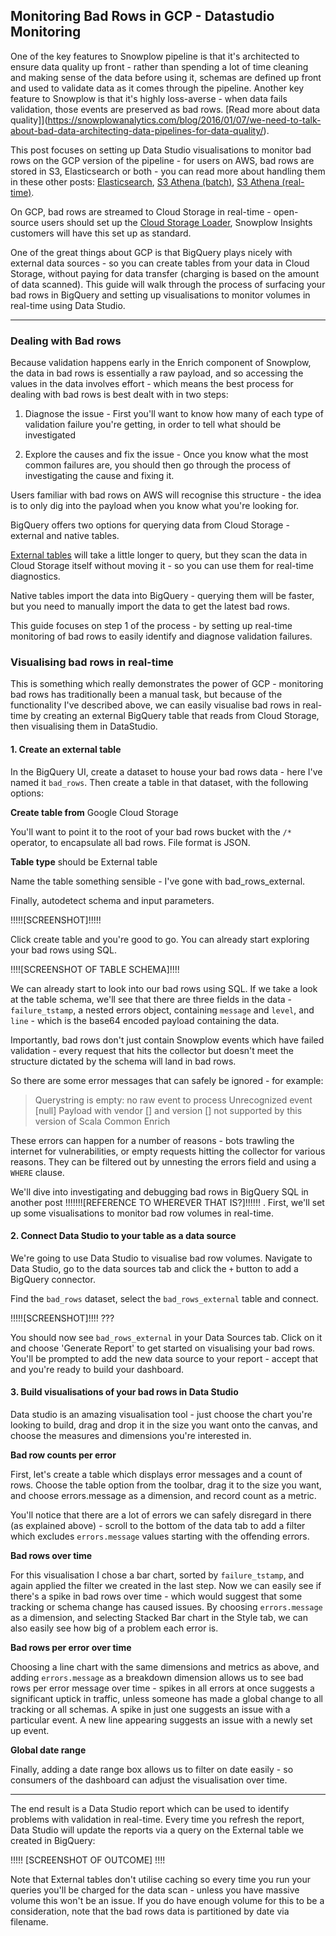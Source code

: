 ## Monitoring Bad Rows in GCP - Datastudio Monitoring

One of the key features to Snowplow pipeline is that it's architected to ensure data quality up front - rather than spending a lot of time cleaning and making sense of the data before using it, schemas are defined up front and used to validate data as it comes through the pipeline. Another key feature to Snowplow is that it's highly loss-averse - when data fails validation, those events are preserved as bad rows. [Read more about data quality]](https://snowplowanalytics.com/blog/2016/01/07/we-need-to-talk-about-bad-data-architecting-data-pipelines-for-data-quality/).

This post focuses on setting up Data Studio visualisations to monitor bad rows on the GCP version of the pipeline - for users on AWS, bad rows are stored in S3, Elasticsearch or both - you can read more about handling them in these other posts: [Elasticsearch](https://discourse.snowplowanalytics.com/t/debugging-bad-rows-in-elasticsearch-and-kibana-tutorial/28), [S3 Athena (batch)](https://discourse.snowplowanalytics.com/t/debugging-bad-rows-in-athena-tutorial/948), [S3 Athena (real-time)](https://discourse.snowplowanalytics.com/t/debugging-bad-rows-in-athena-real-time-tutorial/2189).

On GCP, bad rows are streamed to Cloud Storage in real-time - open-source users should set up the [Cloud Storage Loader](https://github.com/snowplow/snowplow/wiki/setting-up-snowplow-google-cloud-storage-loader), Snowplow Insights customers will have this set up as standard.

One of the great things about GCP is that BigQuery plays nicely with external data sources - so you can create tables from your data in Cloud Storage, without paying for data transfer (charging is based on the amount of data scanned). This guide will walk through the process of surfacing your bad rows in BigQuery and setting up visualisations to monitor volumes in real-time using Data Studio.

---

### Dealing with Bad rows

Because validation happens early in the Enrich component of Snowplow, the data in bad rows is essentially a raw payload, and so accessing the values in the data involves effort - which means the best process for dealing with bad rows is best dealt with in two steps:

1. Diagnose the issue - First you'll want to know how many of each type of validation failure you're getting, in order to tell what should be investigated

2. Explore the causes and fix the issue - Once you know what the most common failures are, you should then go through the process of investigating the cause and fixing it.

Users familiar with bad rows on AWS will recognise this structure - the idea is to only dig into the payload when you know what you're looking for.

BigQuery offers two options for querying data from Cloud Storage - external and native tables.

[External tables](https://cloud.google.com/bigquery/external-data-sources) will take a little longer to query, but they scan the data in Cloud Storage itself without moving it - so you can use them for real-time diagnostics.

Native tables import the data into BigQuery - querying them will be faster, but you need to manually import the data to get the latest bad rows.

This guide focuses on step 1 of the process - by setting up real-time monitoring of bad rows to easily identify and diagnose validation failures.

### Visualising bad rows in real-time

This is something which really demonstrates the power of GCP - monitoring bad rows has traditionally been a manual task, but because of the functionality I've described above, we can easily visualise bad rows in real-time by creating an external BigQuery table that reads from Cloud Storage, then visualising them in DataStudio.

#### 1. Create an external table

In the BigQuery UI, create a dataset to house your bad rows data - here I've named it `bad_rows`. Then create a table in that dataset, with the following options:

**Create table from** Google Cloud Storage

You'll want to point it to the root of your bad rows bucket with the `/*` operator, to encapsulate all bad rows. File format is JSON.

**Table type** should be External table

Name the table something sensible - I've gone with bad_rows_external.

Finally, autodetect schema and input parameters.

!!!!![SCREENSHOT]!!!!!


Click create table and you're good to go. You can already start exploring your bad rows using SQL.

!!!![SCREENSHOT OF TABLE SCHEMA]!!!!

We can already start to look into our bad rows using SQL. If we take a look at the table schema, we'll see that there are three fields in the data - `failure_tstamp`, a nested errors object, containing `message` and `level`, and `line` - which is the base64 encoded payload containing the data.

Importantly, bad rows don't just contain Snowplow events which have failed validation - every request that hits the collector but doesn't meet the structure dictated by the schema will land in bad rows.

So there are some error messages that can safely be ignored - for example:

> Querystring is empty: no raw event to process
> Unrecognized event [null]
> Payload with vendor [] and version [] not supported by this version of Scala Common Enrich

These errors can happen for a number of reasons - bots trawling the internet for vulnerabilities, or empty requests hitting the collector for various reasons. They can be filtered out by unnesting the errors field and using a `WHERE` clause.

We'll dive into investigating and debugging bad rows in BigQuery SQL in another post !!!!!!![REFERENCE TO WHEREVER THAT IS?]!!!!!! . First, we'll set up some visualisations to monitor bad row volumes in real-time.


#### 2. Connect Data Studio to your table as a data source

We're going to use Data Studio to visualise bad row volumes. Navigate to Data Studio, go to the data sources tab and click the `+` button to add a BigQuery connector.

Find the `bad_rows` dataset, select the `bad_rows_external` table and connect.


!!!!![SCREENSHOT]!!!! ???

You should now see `bad_rows_external` in your Data Sources tab. Click on it and choose 'Generate Report' to get started on visualising your bad rows. You'll be prompted to add the new data source to your report - accept that and you're ready to build your dashboard.


#### 3. Build visualisations of your bad rows in Data Studio

Data studio is an amazing visualisation tool - just choose the chart you're looking to build, drag and drop it in the size you want onto the canvas, and choose the measures and dimensions you're interested in.

**Bad row counts per error**

First, let's create a table which displays error messages and a count of rows. Choose the table option from the toolbar, drag it to the size you want, and choose errors.message as a dimension, and record count as a metric.

You'll notice that there are a lot of errors we can safely disregard in there (as explained above) - scroll to the bottom of the data tab to add a filter which excludes `errors.message` values starting with the offending errors.

**Bad rows over time**

For this visualisation I chose a bar chart, sorted by `failure_tstamp`, and again applied the filter we created in the last step. Now we can easily see if there's a spike in bad rows over time - which would suggest that some tracking or schema change has caused issues. By choosing `errors.message` as a dimension, and selecting Stacked Bar chart in the Style tab, we can also easily see how big of a problem each error is.

**Bad rows per error over time**

Choosing a line chart with the same dimensions and metrics as above, and adding `errors.message` as a breakdown dimension allows us to see bad rows per error message over time - spikes in all errors at once suggests a significant uptick in traffic, unless someone has made a global change to all tracking or all schemas. A spike in just one suggests an issue with a particular event. A new line appearing suggests an issue with a newly set up event.

**Global date range**

Finally, adding a date range box allows us to filter on date easily - so consumers of the dashboard can adjust the visualisation over time.

---

The end result is a Data Studio report which can be used to identify problems with validation in real-time. Every time you refresh the report, Data Studio will update the reports via a query on the External table we created in BigQuery:

!!!!! [SCREENSHOT OF OUTCOME] !!!!

Note that External tables don't utilise caching so every time you run your queries you'll be charged for the data scan - unless you have massive volume this won't be an issue. If you do have enough volume for this to be a consideration, note that the bad rows data is partitioned by date via filename.
